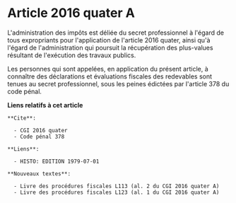 # Article 2016 quater A

L'administration des impôts est déliée du secret professionnel à l'égard de tous expropriants pour l'application de l'article
2016 quater, ainsi qu'à l'égard de l'administration qui poursuit la récupération des plus-values résultant de l'exécution des
travaux publics.

Les personnes qui sont appelées, en application du présent article, à connaître des déclarations et évaluations fiscales des
redevables sont tenues au secret professionnel, sous les peines édictées par l'article 378 du code pénal.

**Liens relatifs à cet article**

	**Cite**:

	  - CGI 2016 quater
	  - Code pénal 378

	**Liens**:

	  - HISTO: EDITION 1979-07-01

	**Nouveaux textes**:

	  - Livre des procédures fiscales L113 (al. 2 du CGI 2016 quater A)
	  - Livre des procédures fiscales L123 (al. 1 du CGI 2016 quater A)

